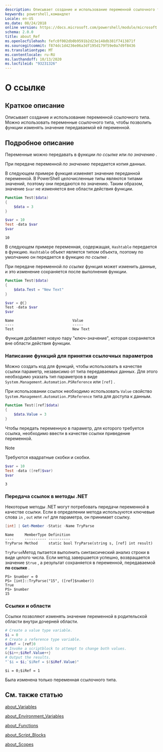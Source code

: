 ```yaml
---
description: Описывает создание и использование переменной ссылочного типа. Можно использовать переменные ссылочного типа, чтобы позволить функции изменять значение передаваемой ей переменной.
keywords: powershell,командлет
Locale: en-US
ms.date: 08/24/2018
online version: https://docs.microsoft.com/powershell/module/microsoft.powershell.core/about/about_ref?view=powershell-6&WT.mc_id=ps-gethelp
schema: 2.0.0
title: about_Ref
ms.openlocfilehash: fefc0f002db0b9591b2d23e148db381f7413871f
ms.sourcegitcommit: f874dc1d4236e06a3df195d179f59e0a7d9f8436
ms.translationtype: MT
ms.contentlocale: ru-RU
ms.lasthandoff: 10/13/2020
ms.locfileid: "93231326"
---
```

# <a name="about-ref"></a>О ссылке

## <a name="short-description"></a>Краткое описание
Описывает создание и использование переменной ссылочного типа. Можно использовать переменные ссылочного типа, чтобы позволить функции изменять значение передаваемой ей переменной.

## <a name="long-description"></a>Подробное описание

Переменные можно передавать в функции *по ссылке* или *по значению* .

При передаче переменной *по значению* передается копия данных.

В следующем примере функция изменяет значение переданной переменной. В PowerShell целочисленные типы являются типами значений, поэтому они передаются по значению.
Таким образом, значение `$var` не изменяется вне области действия функции.

```powershell
Function Test($data)
{
    $data = 3
}

$var = 10
Test -data $var
$var
```

```output
10
```

В следующем примере переменная, содержащая, `Hashtable` передается в функцию. `Hashtable` объект является типом объекта, поэтому по умолчанию он передается в функцию *по ссылке* .

При передаче переменной *по ссылке* функция может изменить данные, и это изменение сохраняется после выполнения функции.

```powershell
Function Test($data)
{
    $data.Test = "New Text"
}

$var = @{}
Test -data $var
$var
```

```output
Name                           Value
----                           -----
Test                           New Text
```

Функция добавляет новую пару "ключ-значение", которая сохраняется вне области действия функции.

### <a name="writing-functions-to-accept-reference-parameters"></a>Написание функций для принятия ссылочных параметров

Можно создать код для функций, чтобы использовать в качестве ссылки параметр, независимо от типа передаваемых данных. Для этого необходимо указать тип параметров в виде `System.Management.Automation.PSReference` или `[ref]` .

При использовании ссылок необходимо использовать `Value` свойство `System.Management.Automation.PSReference` типа для доступа к данным.

```powershell
Function Test([ref]$data)
{
    $data.Value = 3
}
```

Чтобы передать переменную в параметр, для которого требуется ссылка, необходимо ввести в качестве ссылки приведение переменной.

> [!NOTE]
> Требуются квадратные скобки и скобки.

```powershell
$var = 10
Test -data ([ref]$var)
$var
```

```output
3
```

### <a name="passing-references-to-net-methods"></a>Передача ссылок в методы .NET

Некоторые методы .NET могут потребовать передачи переменной в качестве ссылки. Если в определении метода используются ключевые слова `in` , `out` или `ref` для параметра, он принимает ссылку.

```powershell
[int] | Get-Member -Static -Name TryParse
```

```output
Name     MemberType Definition
----     ---------- ----------
TryParse Method     static bool TryParse(string s, [ref] int result)
```

`TryParse`Метод пытается выполнить синтаксический анализ строки в виде целого числа. Если метод завершается успешно, возвращается значение `$true` , а результат сохраняется в переменной, передаваемой **по ссылке** .

```
PS> $number = 0
PS> [int]::TryParse("15", ([ref]$number))
True
PS> $number
15
```

### <a name="references-and-scopes"></a>Ссылки и области

Ссылки позволяют изменять значение переменной в родительской области внутри дочерней области.

```powershell
# Create a value type variable.
$i = 0
# Create a reference type variable.
$iRef = [ref]0
# Invoke a scriptblock to attempt to change both values.
&{$i++;$iRef.Value++}
# Output the results.
"`$i = $i;`$iRef = $($iRef.Value)"
```

```output
$i = 0;$iRef = 1
```

Была изменена только переменная ссылочного типа.

## <a name="see-also"></a>См. также статью

[about_Variables](about_Variables.md)

[about_Environment_Variables](about_Environment_Variables.md)

[about_Functions](about_Functions.md)

[about_Script_Blocks](about_Script_Blocks.md)

[about_Scopes](about_scopes.md)
